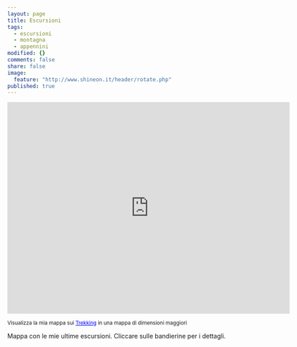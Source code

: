 ```yaml
---
layout: page
title: Escursioni
tags: 
  - escursioni
  - montagna
  - appennini
modified: {}
comments: false
share: false
image: 
  feature: "http://www.shineon.it/header/rotate.php"
published: true
---
```


<iframe src="http://maps.google.it/maps/ms?msa=0&amp;msid=203838580252362177836.0004a1bd61b62dd28e348&amp;ie=UTF8&amp;t=k&amp;source=embed&amp;vpsrc=6&amp;ll=45.598666,9.942627&amp;spn=3.689745,7.020264&amp;z=7&amp;output=embed" width="640" height="480" frameborder="0" marginwidth="0" marginheight="0" scrolling="no"></iframe>

<small>Visualizza la mia mappa sui <a style="color: #0000ff; text-align: left;" href="http://maps.google.it/maps/ms?msa=0&amp;msid=203838580252362177836.0004a1bd61b62dd28e348&amp;ie=UTF8&amp;t=k&amp;source=embed&amp;vpsrc=6&amp;ll=45.598666,9.942627&amp;spn=3.689745,7.020264&amp;z=7">Trekking</a> in una mappa di dimensioni maggiori</small>

Mappa con le mie ultime escursioni. Cliccare sulle bandierine per i dettagli.
